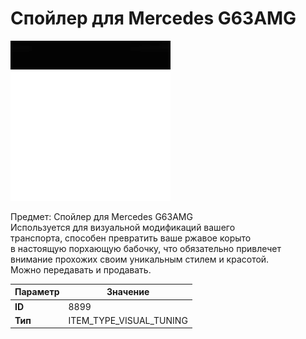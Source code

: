 # Спойлер для Mercedes G63AMG

![Item Image](../img/8899.webp?raw=true)

Предмет: Спойлер для Mercedes G63AMG<br>Используется для визуальной модификаций вашего<br>транспорта, способен превратить ваше ржавое корыто<br>в настоящую порхающую бабочку, что обязательно привлечет<br>внимание прохожих своим уникальным стилем и красотой.<br>Можно передавать и продавать.


| Параметр | Значение |
|----------|----------|
| **ID** | 8899 |
| **Тип** | ITEM_TYPE_VISUAL_TUNING |

